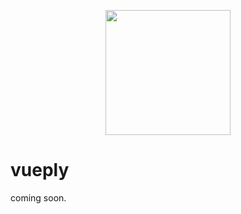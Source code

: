 <p align="center"><img src="https://i.imgur.com/lI6adkc.png" width="200"></p>

# vueply

coming soon.
